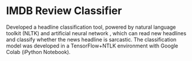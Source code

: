 # IMDB Review Classifier

Developed a headline classification tool, powered by natural language toolkit (NLTK) and artificial neural network , which can read new headlines and classify whether the news headline is sarcastic. The classification model was developed in a TensorFlow+NTLK environment with Google Colab (iPython Notebook).
